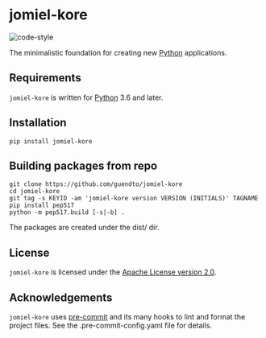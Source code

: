 # jomiel-kore

![code-style]

[code-style]: https://img.shields.io/badge/code%20style-black-000000.svg

The minimalistic foundation for creating new [Python] applications.

## Requirements

`jomiel-kore` is written for [Python] 3.6 and later.

## Installation

```shell
pip install jomiel-kore
```

## Building packages from repo

```shell
git clone https://github.com/guendto/jomiel-kore
cd jomiel-kore
git tag -s KEYID -am 'jomiel-kore version VERSION (INITIALS)' TAGNAME
pip install pep517
python -m pep517.build [-s|-b] .
```

The packages are created under the dist/ dir.

## License

`jomiel-kore` is licensed under the [Apache License version 2.0][aplv2].

## Acknowledgements

`jomiel-kore` uses [pre-commit] and its many hooks to lint and format
the project files. See the .pre-commit-config.yaml file for details.

[python]: https://www.python.org/about/gettingstarted/
[aplv2]: https://www.tldrlegal.com/l/apache2
[pre-commit]: https://pre-commit.com/
[pypi]: https://pypi.org
